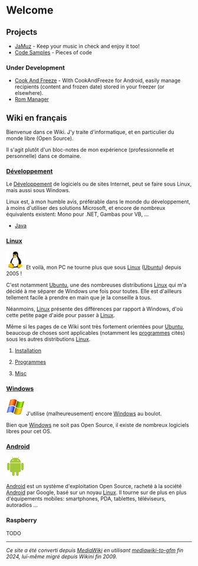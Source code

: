 # Welcome

## Projects

- [JaMuz](JaMuz) - Keep your music in check and enjoy it too!
- [Code Samples](https://github.com/phramusca/Samples/tree/main) - Pieces of code

### Under Development

- [Cook And Freeze](https://github.com/phramusca/CookAndFreeze) - With CookAndFreeze for Android, easily manage recipients (content and frozen date) stored in your freezer (or elsewhere).
- [Rom Manager](https://github.com/phramusca/RomManager)

## Wiki en français

Bienvenue dans ce Wiki. J'y traite d'informatique, et en particulier du monde libre (Open Source).

Il s'agit plutôt d'un bloc-notes de mon expérience (professionnelle et personnelle) dans ce domaine.

### [Développement](wiki/Développement)

Le [Développement](wiki/Développement) de logiciels ou de sites Internet, peut se faire sous Linux, mais aussi sous Windows.

Linux est, à mon humble avis, préférable dans le monde du développement, à moins d'utiliser des solutions Microsoft, et encore de nombreux équivalents existent: Mono pour .NET, Gambas pour VB, ...

- [Java](wiki/Java)

### [Linux](wiki/Linux)

![50px-Linux-penguin](wiki/data/50px-Linux-penguin.jpg) Et voilà, mon PC ne tourne plus que sous [Linux](wiki/Linux) ([Ubuntu](wiki/Ubuntu)) depuis 2005 !

C'est notamment [Ubuntu](wiki/Ubuntu), une des nombreuses distributions [Linux](wiki/Linux) qui m'a décidé à me séparer de Windows une fois pour toutes. Elle est d'ailleurs tellement facile à prendre en main que je la conseille à tous.

Néanmoins, [Linux](wiki/Linux) présente des différences par rapport à Windows, d'où cette petite page d'aide pour passer à [Linux](wiki/Linux).

Même si les pages de ce Wiki sont très fortement orientées pour [Ubuntu](wiki/Ubuntu), beaucoup de choses sont applicables (notamment les [programmes](wiki/Programmes) cités) sous les autres distributions [Linux](wiki/Linux).

1. [Installation](wiki/Installation)

2. [Programmes](wiki/Programmes)

3. [Misc](wiki/Misc)

### [Windows](wiki/Windows)

![50px-Windows_xp_logo](wiki/data/50px-Windows_xp_logo.jpg) J'utilise (malheureusement) encore [Windows](wiki/Windows) au boulot.

Bien que [Windows](wiki/Windows) ne soit pas Open Source, il existe de nombreux logiciels libres pour cet OS.

### [Android](wiki/Android)

![50px-Android](wiki/data/50px-Android.jpg)

[Android](wiki/Android) est un système d'exploitation Open Source, racheté à la société [Android](wiki/Android) par Google, basé sur un noyau [Linux](wiki/Linux). Il tourne sur de plus en plus d'équipements mobiles: smartphones, PDA, tablettes, téléviseurs, autoradios ...

### Raspberry

TODO

------------------------------------------------------------------------

*Ce site a été converti depuis [MediaWiki](wiki/MediaWiki) en utilisant [mediawiki-to-gfm](https://github.com/outofcontrol/mediawiki-to-gfm) fin 2024, lui-même migré depuis Wikini fin 2009.*
